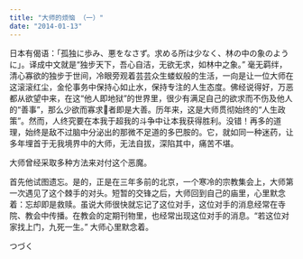 ```yaml
---
title: "大师的烦恼 （一）"
date: "2014-01-13"
---
```


日本有偈语：「孤独に歩み、悪をなさず。求める所は少なく、林の中の象のように」。译成中文就是“独步天下，吾心自洁，无欲无求，如林中之象。” 毫无羁绊，清心寡欲的独步于世间，冷眼旁观着芸芸众生蝼蚁般的生活，一向是让一位大师在这滚滚红尘，金伦事务中保持心如止水，保持专注的人生态度。佛经说得好，万恶都从欲望中来，在这“他人即地狱”的世界里，很少有满足自己的欲求而不伤及他人的“善事”，那么少欲而寡求者即是大善。历年来，这是大师贯彻始终的“人生政策”。然而，人终究要在本我于超我的斗争中让本我获得胜利。没错！再多的道理，始终是敌不过脑中分泌出的那微不足道的多巴胺的。它，就如同一种迷药，让多年埋首于无我境界中的大师，无法自拔，深陷其中，痛苦不堪。

大师曾经采取多种方法来对付这个恶魔。

首先他试图遗忘。是的，正是在三年多前的北京，一个寒冷的宗教集会上，大师第一次遇见了这个棘手的对头。短暂的交锋之后，大师回到自己的庙里，心里默念着：忘却即是救赎。虽说大师很快就忘记了这位对手，这位对手的消息经常在寺院、教会中传播。在教会的定期刊物里，也经常出现这位对手的消息。“若这位对家找上门，九死一生。” 大师心里默念着。

つづく
